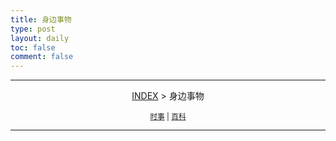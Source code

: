 ```yaml
---
title: 身边事物
type: post
layout: daily
toc: false
comment: false
---
```

---
<span><center>[INDEX](/gknows/index) > 身边事物</center></span>

<small><center>[时事](/gknows/时事) | [百科](/gknows/百科)</center></small>

---
